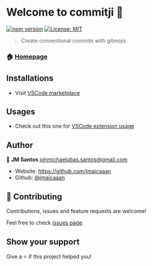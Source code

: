 # Welcome to commitji 👋
[![npm version](https://badge.fury.io/js/commitji.svg)](https://badge.fury.io/js/commitji)
[![License: MIT](https://img.shields.io/badge/License-MIT-yellow.svg)](#)

> Create conventional commits with gitmojis

### 🏠 [Homepage](https://github.com/jmaicaaan/commitji)

## Installations

- Visit [VSCode marketplace](https://marketplace.visualstudio.com/items?itemName=jmaicaaan.commitji-vs)

## Usages

- Check out this one for [VSCode extension usage](https://github.com/jmaicaaan/commitji/tree/master/packages/vscode-ext)

## Author

👤 **JM Santos** <johmichaelubas.santos@gmail.com>

* Website: https://github.com/jmaicaaan
* Github: [@jmaicaaan](https://github.com/jmaicaaan)

## 🤝 Contributing

Contributions, issues and feature requests are welcome!

Feel free to check [issues page](https://github.com/jmaicaaan/commitji/issues).

## Show your support

Give a ⭐️ if this project helped you!
